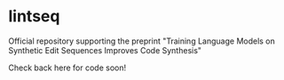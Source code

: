# lintseq
Official repository supporting the preprint "Training Language Models on Synthetic Edit Sequences Improves Code Synthesis"

Check back here for code soon!
